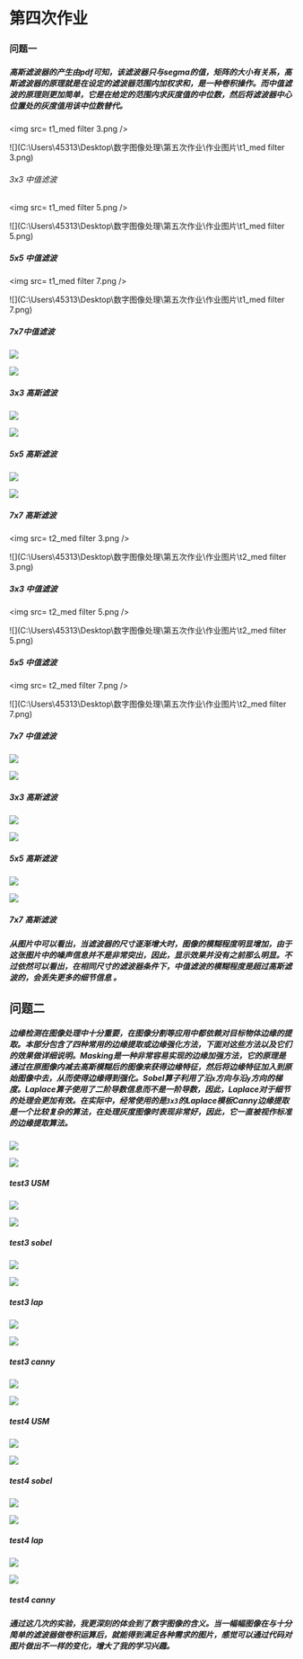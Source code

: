 # 第四次作业

### 问题一

##### 高斯滤波器的产生由pdf可知，该滤波器只与segma的值，矩阵的大小有关系，高斯滤波器的原理就是在设定的滤波器范围内加权求和，是一种卷积操作。而中值滤波的原理则更加简单，它是在给定的范围内求灰度值的中位数，然后将滤波器中心位置处的灰度值用该中位数替代。

<img src= t1_med filter 3.png />

![](C:\Users\45313\Desktop\数字图像处理\第五次作业\作业图片\t1_med filter 3.png)

######  										3x3 中值滤波



<img src= t1_med filter 5.png />

![](C:\Users\45313\Desktop\数字图像处理\第五次作业\作业图片\t1_med filter 5.png)

##### 										5x5 中值滤波



<img src= t1_med filter 7.png />

![](C:\Users\45313\Desktop\数字图像处理\第五次作业\作业图片\t1_med filter 7.png)

##### 										7x7中值滤波



<img src= t1_res_test_gs3.jpg />

![](C:\Users\45313\Desktop\数字图像处理\第五次作业\作业图片\t1_res_test_gs3.jpg)

##### 										3x3 高斯滤波



<img src= t1_res_test_gs5.jpg />

![](C:\Users\45313\Desktop\数字图像处理\第五次作业\作业图片\t1_res_test_gs5.jpg)

##### 										5x5 高斯滤波

<img src= t1_res_test_gs7.jpg />

![](C:\Users\45313\Desktop\数字图像处理\第五次作业\作业图片\t1_res_test_gs7.jpg)

##### 										7x7 高斯滤波



<img src= t2_med filter 3.png />

![](C:\Users\45313\Desktop\数字图像处理\第五次作业\作业图片\t2_med filter 3.png)

##### 										3x3 中值滤波



<img src= t2_med filter 5.png />

![](C:\Users\45313\Desktop\数字图像处理\第五次作业\作业图片\t2_med filter 5.png)

##### 										5x5 中值滤波



<img src= t2_med filter 7.png />

![](C:\Users\45313\Desktop\数字图像处理\第五次作业\作业图片\t2_med filter 7.png)

##### 										7x7 中值滤波



<img src= t2_res_test_gs3.jpg />

![](C:\Users\45313\Desktop\数字图像处理\第五次作业\作业图片\t2_res_test_gs3.jpg)

##### 										3x3 高斯滤波

<img src= t2_res_test_gs5.jpg />

![](C:\Users\45313\Desktop\数字图像处理\第五次作业\作业图片\t2_res_test_gs5.jpg)

##### 										5x5 高斯滤波



<img src= t2_res_test_gs7.jpg />

![](C:\Users\45313\Desktop\数字图像处理\第五次作业\作业图片\t2_res_test_gs7.jpg)

##### 										7x7 高斯滤波



##### 从图片中可以看出，当滤波器的尺寸逐渐增大时，图像的模糊程度明显增加，由于这张图片中的噪声信息并不是非常突出，因此，显示效果并没有之前那么明显。不过依然可以看出，在相同尺寸的滤波器条件下，中值滤波的模糊程度是超过高斯滤波的，会丢失更多的细节信息 。



## 问题二

##### 边缘检测在图像处理中十分重要，在图像分割等应用中都依赖对目标物体边缘的提取。本部分包含了四种常用的边缘提取或边缘强化方法，下面对这些方法以及它们的效果做详细说明。Masking是一种非常容易实现的边缘加强方法，它的原理是通过在原图像内减去高斯模糊后的图像来获得边缘特征，然后将边缘特征加入到原始图像中去，从而使得边缘得到强化。Sobel算子利用了沿`x`方向与沿`y`方向的梯度。Laplace算子使用了二阶导数信息而不是一阶导数，因此，Laplace对于细节的处理会更加有效。在实际中，经常使用的是`3x3`的Laplace模板Canny边缘提取是一个比较复杂的算法，在处理灰度图像时表现非常好，因此，它一直被视作标准的边缘提取算法。 

<img src=t3_USM.png />

![](C:\Users\45313\Desktop\数字图像处理\第五次作业\作业图片\t3_USM.png)

##### 										test3 USM



<img src=t3_sobel.png />

![](C:\Users\45313\Desktop\数字图像处理\第五次作业\作业图片\t3_sobel.png)

##### 										test3 sobel



<img src= t3_Lap.png />

![](C:\Users\45313\Desktop\数字图像处理\第五次作业\作业图片\t3_Lap.png)

##### 										test3 lap



<img src= t3_canny.png />

![](C:\Users\45313\Desktop\数字图像处理\第五次作业\作业图片\t3_canny.png)

##### 										test3 canny



<img src= USM.png />

![](C:\Users\45313\Desktop\数字图像处理\第五次作业\作业图片\USM.png)

##### 										test4 USM



<img src= t4_sobel.png/>

![](C:\Users\45313\Desktop\数字图像处理\第五次作业\作业图片\t4_sobel.png)

##### 										test4 sobel



<img src= t4_lap.png/>

![](C:\Users\45313\Desktop\数字图像处理\第五次作业\作业图片\t4_lap.png)

##### 										test4 lap



<img src= t4_Canny.png />

![](C:\Users\45313\Desktop\数字图像处理\第五次作业\作业图片\t4_Canny.png)

##### 										test4 canny



##### 通过这几次的实验，我更深刻的体会到了数字图像的含义。当一幅幅图像在与十分简单的滤波器做卷积运算后，就能得到满足各种需求的图片，感觉可以通过代码对图片做出不一样的变化，增大了我的学习兴趣。





